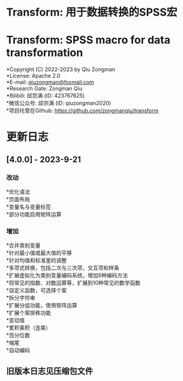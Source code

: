 # Transform: 用于数据转换的SPSS宏   
# Transform: SPSS macro for data transformation 
*Copyright (C) 2022-2023 by Qiu Zongman    
*License: Apache 2.0    
*E-mail: qiuzongman@foxmail.com    
*Research Gate: Zongman Qiu    
*Bilibili: 邱宗满 (ID: 423767625)    
*微信公众号: 邱宗满 (ID: qiuzongman2020)    
*项目托管在Github: https://github.com/zongmanqiu/transform   
    
# 更新日志    
## [4.0.0] - 2023-9-21    
### 改动    
*优化语法    
*页面布局    
*变量名与变量标签    
*部分功能启用矩阵运算    
### 增加    
*合并类别变量    
*针对最小值或最大值的平移    
*针对均值和标准差的调整    
*多项式转换，包括二次与三次项，交互项和样条    
*扩展虚拟化为类别变量编码系统，增加6种编码方法    
*将常见的指数、对数运算等，扩展到10种常见的数学函数    
*自定义函数，可选择个案    
*拆分字符串    
*扩展分组功能，使用矩阵运算    
*扩展个案排秩功能    
*变动值    
*累积乘积（连乘）    
*百分位数    
*缩尾    
*自动编码    
## 旧版本日志见压缩包文件
